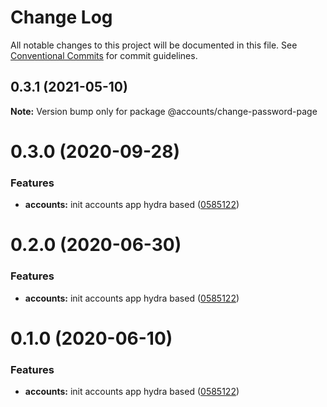 # Change Log

All notable changes to this project will be documented in this file.
See [Conventional Commits](https://conventionalcommits.org) for commit guidelines.

## 0.3.1 (2021-05-10)

**Note:** Version bump only for package @accounts/change-password-page





# 0.3.0 (2020-09-28)


### Features

* **accounts:** init accounts app hydra based ([0585122](https://github.com/Atlantis-Lab/serenity/commit/0585122719c27b261baae2b159c61098f235250a))






# 0.2.0 (2020-06-30)

### Features

- **accounts:** init accounts app hydra based ([0585122](https://github.com/atlantisunited/serenity/commit/0585122719c27b261baae2b159c61098f235250a))

# 0.1.0 (2020-06-10)

### Features

- **accounts:** init accounts app hydra based ([0585122](https://github.com/atlantisunited/serenity/commit/0585122719c27b261baae2b159c61098f235250a))
